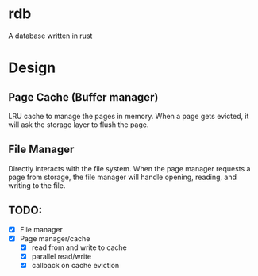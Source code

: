 # rdb
A database written in rust

# Design
## Page Cache (Buffer manager)
LRU cache to manage the pages in memory. When a page gets evicted, it will ask the storage layer to flush the page.

## File Manager
Directly interacts with the file system. When the page manager requests a page from storage, the file manager will
handle opening, reading, and writing to the file.

## TODO:
- [x] File manager
- [x] Page manager/cache
  - [x] read from and write to cache
  - [x] parallel read/write
  - [x] callback on cache eviction